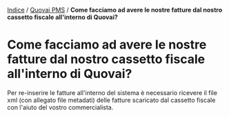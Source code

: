 [Indice](index.md) / [Quovai PMS](quovai-pms-it.md) / **Come facciamo ad avere le nostre fatture dal nostro cassetto fiscale all'interno di Quovai?**

# Come facciamo ad avere le nostre fatture dal nostro cassetto fiscale all'interno di Quovai?

Per re-inserire le fatture all'interno del sistema è necessario ricevere il file xml (con allegato file metadati) delle fatture scaricato dal cassetto fiscale con l'aiuto del vostro commercialista.